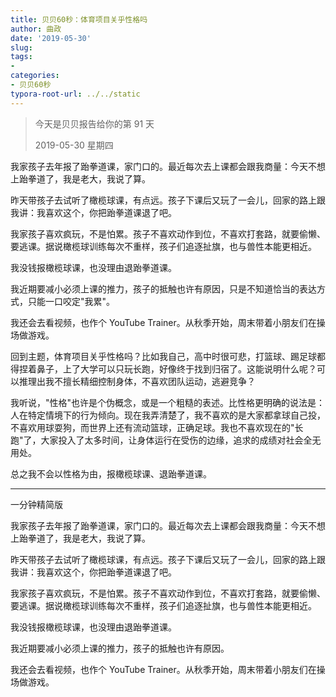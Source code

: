 ```yaml
---
title: 贝贝60秒：体育项目关乎性格吗
author: 曲政
date: '2019-05-30'
slug: 
tags:
- 
categories:
- 贝贝60秒
typora-root-url: ../../static
---
```


>   今天是贝贝报告给你的第 91 天
>
>   2019-05-30 星期四

我家孩子去年报了跆拳道课，家门口的。最近每次去上课都会跟我商量：今天不想上跆拳道了，我是老大，我说了算。

昨天带孩子去试听了橄榄球课，有点远。孩子下课后又玩了一会儿，回家的路上跟我讲：我喜欢这个，你把跆拳道课退了吧。

我家孩子喜欢疯玩，不是怕累。孩子不喜欢动作到位，不喜欢打套路，就要偷懒、要逃课。据说橄榄球训练每次不重样，孩子们追逐扯旗，也与兽性本能更相近。

我没钱报橄榄球课，也没理由退跆拳道课。

我近期要减小必须上课的推力，孩子的抵触也许有原因，只是不知道恰当的表达方式，只能一口咬定"我累"。

我还会去看视频，也作个 YouTube Trainer。从秋季开始，周末带着小朋友们在操场做游戏。

回到主题，体育项目关乎性格吗？比如我自己，高中时很可悲，打篮球、踢足球都得捏着鼻子，上了大学可以只玩长跑，好像终于找到归宿了。这能说明什么呢？可以推理出我不擅长精细控制身体，不喜欢团队运动，逃避竞争？

我听说，"性格"也许是个伪概念，或是一个粗糙的表述。比性格更明确的说法是：人在特定情境下的行为倾向。现在我弄清楚了，我不喜欢的是大家都拿球自己投，不喜欢用球耍狗，而世界上还有流动篮球，正确足球。我也不喜欢现在的"长跑"了，大家投入了太多时间，让身体运行在受伤的边缘，追求的成绩对社会全无用处。

总之我不会以性格为由，报橄榄球课、退跆拳道课。

------

一分钟精简版

我家孩子去年报了跆拳道课，家门口的。最近每次去上课都会跟我商量：今天不想上跆拳道了，我是老大，我说了算。

昨天带孩子去试听了橄榄球课，有点远。孩子下课后又玩了一会儿，回家的路上跟我讲：我喜欢这个，你把跆拳道课退了吧。

我家孩子喜欢疯玩，不是怕累。孩子不喜欢动作到位，不喜欢打套路，就要偷懒、要逃课。据说橄榄球训练每次不重样，孩子们追逐扯旗，也与兽性本能更相近。

我没钱报橄榄球课，也没理由退跆拳道课。

我近期要减小必须上课的推力，孩子的抵触也许有原因。

我还会去看视频，也作个 YouTube Trainer。从秋季开始，周末带着小朋友们在操场做游戏。